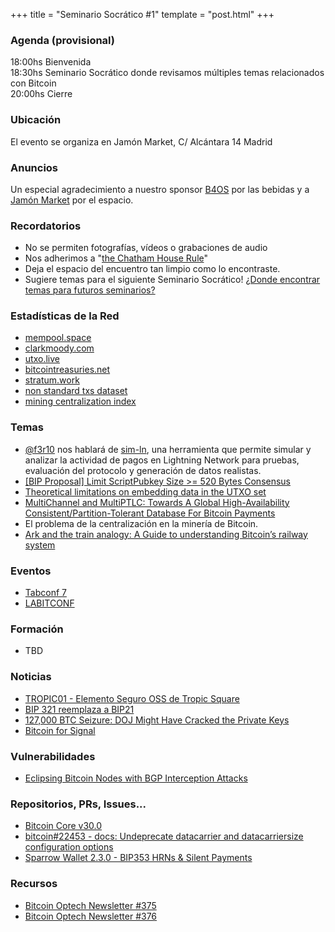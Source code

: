 +++
title = "Seminario Socrático #1"
template = "post.html"
+++

### Agenda (provisional)

18:00hs Bienvenida\
18:30hs Seminario Socrático donde revisamos múltiples temas relacionados con Bitcoin\
20:00hs Cierre

### Ubicación

El evento se organiza en Jamón Market, C/ Alcántara 14 Madrid

### Anuncios

Un especial agradecimiento a nuestro sponsor [B4OS](https://www.libreriadesatoshi.com/b4os) por las bebidas y a [Jamón Market](http://jamonmarket.es/) por el espacio.

### Recordatorios

- No se permiten fotografías, vídeos o grabaciones de audio
- Nos adherimos a "[the Chatham House Rule](https://www.chathamhouse.org/about-us/chatham-house-rule)"
- Deja el espacio del encuentro tan limpio como lo encontraste.
- Sugiere temas para el siguiente Seminario Socrático! [¿Donde encontrar temas para futuros seminarios?](/about/find-topics)

### Estadísticas de la Red
- [mempool.space](https://mempool.space/)
- [clarkmoody.com](https://bitcoin.clarkmoody.com/dashboard/)
- [utxo.live](https://utxo.live/)
- [bitcointreasuries.net](https://bitcointreasuries.net/)
- [stratum.work](https://stratum.work/)
- [non standard txs dataset](https://bitcoin-data.github.io/non-standard-transactions/)
- [mining centralization index](https://mainnet.observer/charts/mining-pools-centralization-index-with-proxy-pools/?c)

### Temas

- [@f3r10](https://github.com/f3r10) nos hablará de [sim-ln](https://github.com/bitcoin-dev-project/sim-ln), una herramienta que permite simular y analizar la actividad de pagos en Lightning Network para pruebas, evaluación del protocolo y generación de datos realistas.
- [\[BIP Proposal\] Limit ScriptPubkey Size >= 520 Bytes Consensus](https://groups.google.com/g/bitcoindev/c/YO8ZwnG_ISs)
- [Theoretical limitations on embedding data in the UTXO set](https://groups.google.com/g/bitcoindev/c/6XZX93ZaUh0)
- [MultiChannel and MultiPTLC: Towards A Global High-Availability Consistent/Partition-Tolerant Database For Bitcoin Payments](https://delvingbitcoin.org/t/multichannel-and-multiptlc-towards-a-global-high-availability-consistent-partition-tolerant-database-for-bitcoin-payments/1983)
- El problema de la centralización en la minería de Bitcoin.
- [Ark and the train analogy: A Guide to understanding Bitcoin’s railway system](https://pakovm.substack.com/p/ark-and-the-train-analogy-a-guide)

### Eventos
- [Tabconf 7](https://7.tabconf.com/)
- [LABITCONF](https://labitconf.com/)

### Formación
- TBD

### Noticias
- [TROPIC01 - Elemento Seguro OSS de Tropic Square](https://x.com/tropicsquare/status/1975260178728517809)
- [BIP 321 reemplaza a BIP21](https://x.com/TheBlueMatt/status/1970612483867255173)
- [127,000 BTC Seizure: DOJ Might Have Cracked the Private Keys](https://bitcoinnews.com/legal/us-seized-127k-btc-lubian-prince-group/)
- [Bitcoin for Signal](https://x.com/CashuBTC/status/1978853994635117043)

### Vulnerabilidades
- [Eclipsing Bitcoin Nodes with BGP Interception Attacks](https://delvingbitcoin.org/t/eclipsing-bitcoin-nodes-with-bgp-interception-attacks/1965)

### Repositorios, PRs, Issues...
- [Bitcoin Core v30.0](https://bitcoincore.org/en/releases/30.0/)
- [bitcoin#22453 - docs: Undeprecate datacarrier and datacarriersize configuration options](https://github.com/bitcoin/bitcoin/pull/33453)
- [Sparrow Wallet 2.3.0 - BIP353 HRNs & Silent Payments](https://github.com/sparrowwallet/sparrow/releases/tag/2.3.0)

### Recursos
- [Bitcoin Optech Newsletter #375](https://bitcoinops.org/en/newsletters/2025/10/10/)
- [Bitcoin Optech Newsletter #376](https://bitcoinops.org/en/newsletters/2025/10/17)
